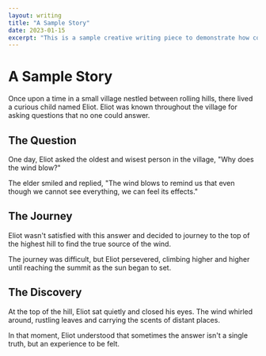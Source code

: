 ```yaml
---
layout: writing
title: "A Sample Story"
date: 2023-01-15
excerpt: "This is a sample creative writing piece to demonstrate how content is displayed."
---
```


# A Sample Story

Once upon a time in a small village nestled between rolling hills, there lived a curious child named Eliot. Eliot was known throughout the village for asking questions that no one could answer.

## The Question

One day, Eliot asked the oldest and wisest person in the village, "Why does the wind blow?"

The elder smiled and replied, "The wind blows to remind us that even though we cannot see everything, we can feel its effects."

## The Journey

Eliot wasn't satisfied with this answer and decided to journey to the top of the highest hill to find the true source of the wind.

The journey was difficult, but Eliot persevered, climbing higher and higher until reaching the summit as the sun began to set.

## The Discovery

At the top of the hill, Eliot sat quietly and closed his eyes. The wind whirled around, rustling leaves and carrying the scents of distant places.

In that moment, Eliot understood that sometimes the answer isn't a single truth, but an experience to be felt. 